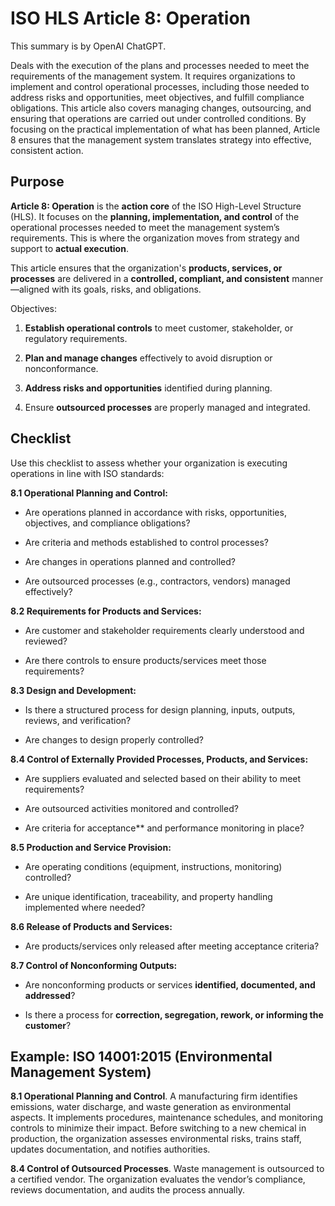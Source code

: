 # ISO HLS Article 8: Operation

This summary is by OpenAI ChatGPT.

Deals with the execution of the plans and processes needed to meet the
requirements of the management system. It requires organizations to implement
and control operational processes, including those needed to address risks and
opportunities, meet objectives, and fulfill compliance obligations. This article
also covers managing changes, outsourcing, and ensuring that operations are
carried out under controlled conditions. By focusing on the practical
implementation of what has been planned, Article 8 ensures that the management
system translates strategy into effective, consistent action.

## Purpose

**Article 8: Operation** is the **action core** of the ISO High-Level Structure
(HLS). It focuses on the **planning, implementation, and control** of the
operational processes needed to meet the management system’s requirements. This
is where the organization moves from strategy and support to **actual
execution**.

This article ensures that the organization's **products, services, or
processes** are delivered in a **controlled, compliant, and consistent**
manner—aligned with its goals, risks, and obligations.

Objectives:

1. **Establish operational controls** to meet customer, stakeholder, or regulatory requirements.

2. **Plan and manage changes** effectively to avoid disruption or nonconformance.

3. **Address risks and opportunities** identified during planning.

4. Ensure **outsourced processes** are properly managed and integrated.

## Checklist

Use this checklist to assess whether your organization is executing operations in line with ISO standards:

**8.1 Operational Planning and Control:**

* Are operations planned in accordance with risks, opportunities, objectives, and compliance obligations?

* Are criteria and methods established to control processes?

* Are changes in operations planned and controlled?

* Are outsourced processes (e.g., contractors, vendors) managed effectively?

**8.2 Requirements for Products and Services:**

* Are customer and stakeholder requirements clearly understood and reviewed?

* Are there controls to ensure products/services meet those requirements?

**8.3 Design and Development:**

* Is there a structured process for design planning, inputs, outputs, reviews, and verification?

* Are changes to design properly controlled?

**8.4 Control of Externally Provided Processes, Products, and Services:**

* Are suppliers evaluated and selected based on their ability to meet requirements?

* Are outsourced activities monitored and controlled?

* Are criteria for acceptance** and performance monitoring in place?

**8.5 Production and Service Provision:**

* Are operating conditions (equipment, instructions, monitoring) controlled?

* Are unique identification, traceability, and property handling implemented where needed?

**8.6 Release of Products and Services:**

* Are products/services only released after meeting acceptance criteria?

**8.7 Control of Nonconforming Outputs:**

* Are nonconforming products or services **identified, documented, and addressed**?

* Is there a process for **correction, segregation, rework, or informing the customer**?

## Example: ISO 14001:2015 (Environmental Management System)

**8.1 Operational Planning and Control**. A manufacturing firm identifies
emissions, water discharge, and waste generation as environmental aspects. It
implements procedures, maintenance schedules, and monitoring controls to
minimize their impact. Before switching to a new chemical in production, the
organization assesses environmental risks, trains staff, updates documentation,
and notifies authorities.

**8.4 Control of Outsourced Processes**. Waste management is outsourced to a
certified vendor. The organization evaluates the vendor’s compliance, reviews
documentation, and audits the process annually.
